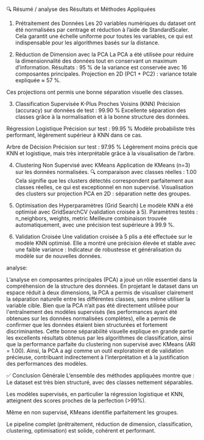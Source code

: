 🔍 Résumé / analyse  des Résultats et Méthodes Appliquées
1. Prétraitement des Données
Les 20 variables numériques du dataset ont été normalisées par centrage et réduction à l’aide de StandardScaler.
Cela garantit une échelle uniforme pour toutes les variables, ce qui est indispensable pour les algorithmes basés sur la distance.


2. Réduction de Dimension avec la PCA
La PCA a été utilisée pour réduire la dimensionnalité des données tout en conservant un maximum d’information.
Résultats :
95 % de la variance est conservée avec 16 composantes principales.
Projection en 2D (PC1 + PC2) : variance totale expliquée ≈ 57 %.

Ces projections ont permis une bonne séparation visuelle des classes.


3. Classification Supervisée
 K-Plus Proches Voisins (KNN)
Précision (accuracy) sur données de test : 99.90 %
Excellente séparation des classes grâce à la normalisation et à la bonne structure des données.

 Régression Logistique
Précision sur test : 99.95 %
Modèle probabiliste très performant, légèrement supérieur à KNN dans ce cas.


 Arbre de Décision
Précision sur test : 97.95 %
Légèrement moins précis que KNN et logistique, mais très interprétable grâce à la visualisation de l’arbre.



4. Clustering Non Supervisé avec KMeans
Application de KMeans (n=3) sur les données normalisées.
🔍 comparaison avec classes réelles : 1.00
Cela signifie que les clusters détectés correspondent parfaitement aux classes réelles, ce qui est exceptionnel en non supervisé.
Visualisation des clusters sur projection PCA en 2D : séparation nette des groupes.


5. Optimisation des Hyperparamètres (Grid Search)
Le modèle KNN a été optimisé avec GridSearchCV (validation croisée à 5).
Paramètres testés : n_neighbors, weights, metric
Meilleure combinaison trouvée automatiquement, avec une précision test supérieure à 99.9 %.



6. Validation Croisée
Une validation croisée à 5 plis a été effectuée sur le modèle KNN optimisé.
Elle a montré une précision élevée et stable avec une faible variance :
Indicateur de robustesse et généralisation du modèle sur de nouvelles données.




analyse: 

L’analyse en composantes principales (PCA) a joué un rôle essentiel dans la compréhension de la structure des données. En projetant le dataset dans un espace réduit à deux dimensions,
la PCA a permis de visualiser clairement la séparation naturelle entre les différentes classes, sans même utiliser la variable cible.
Bien que la PCA n’ait pas été directement utilisée pour l'entraînement des modèles supervisés (les performances ayant été obtenues sur les données normalisées complètes),
elle a permis de confirmer que les données étaient bien structurées et fortement discriminantes. Cette bonne séparabilité visuelle explique en grande partie les excellents résultats obtenus par les algorithmes de 
classification, ainsi que la performance parfaite du clustering non supervisé avec KMeans (ARI = 1.00). Ainsi, la PCA a agi comme un outil exploratoire et de validation précieuse, contribuant indirectement à l’interprétation
et à la justification des performances des modèles.


✅ Conclusion Générale
L’ensemble des méthodes appliquées montre que :
Le dataset est très bien structuré, avec des classes nettement séparables.


Les modèles supervisés, en particulier la régression logistique et KNN, atteignent des scores proches de la perfection (>99%).


Même en non supervisé, KMeans identifie parfaitement les groupes.


Le pipeline complet (prétraitement, réduction de dimension, classification, clustering, optimisation) est solide, cohérent et performant.

